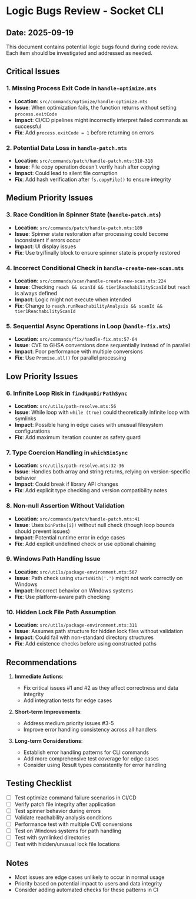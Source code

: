 # Logic Bugs Review - Socket CLI

## Date: 2025-09-19

This document contains potential logic bugs found during code review. Each item should be investigated and addressed as needed.

## Critical Issues

### 1. Missing Process Exit Code in `handle-optimize.mts`
- **Location**: `src/commands/optimize/handle-optimize.mts`
- **Issue**: When optimization fails, the function returns without setting `process.exitCode`
- **Impact**: CI/CD pipelines might incorrectly interpret failed commands as successful
- **Fix**: Add `process.exitCode = 1` before returning on errors

### 2. Potential Data Loss in `handle-patch.mts`
- **Location**: `src/commands/patch/handle-patch.mts:310-318`
- **Issue**: File copy operation doesn't verify hash after copying
- **Impact**: Could lead to silent file corruption
- **Fix**: Add hash verification after `fs.copyFile()` to ensure integrity

## Medium Priority Issues

### 3. Race Condition in Spinner State (`handle-patch.mts`)
- **Location**: `src/commands/patch/handle-patch.mts:189`
- **Issue**: Spinner state restoration after processing could become inconsistent if errors occur
- **Impact**: UI display issues
- **Fix**: Use try/finally block to ensure spinner state is properly restored

### 4. Incorrect Conditional Check in `handle-create-new-scan.mts`
- **Location**: `src/commands/scan/handle-create-new-scan.mts:224`
- **Issue**: Checking `reach && scanId && tier1ReachabilityScanId` but `reach` is always defined
- **Impact**: Logic might not execute when intended
- **Fix**: Change to `reach.runReachabilityAnalysis && scanId && tier1ReachabilityScanId`

### 5. Sequential Async Operations in Loop (`handle-fix.mts`)
- **Location**: `src/commands/fix/handle-fix.mts:57-64`
- **Issue**: CVE to GHSA conversions done sequentially instead of in parallel
- **Impact**: Poor performance with multiple conversions
- **Fix**: Use `Promise.all()` for parallel processing

## Low Priority Issues

### 6. Infinite Loop Risk in `findNpmDirPathSync`
- **Location**: `src/utils/path-resolve.mts:56`
- **Issue**: While loop with `while (true)` could theoretically infinite loop with symlinks
- **Impact**: Possible hang in edge cases with unusual filesystem configurations
- **Fix**: Add maximum iteration counter as safety guard

### 7. Type Coercion Handling in `whichBinSync`
- **Location**: `src/utils/path-resolve.mts:32-36`
- **Issue**: Handles both array and string returns, relying on version-specific behavior
- **Impact**: Could break if library API changes
- **Fix**: Add explicit type checking and version compatibility notes

### 8. Non-null Assertion Without Validation
- **Location**: `src/commands/patch/handle-patch.mts:41`
- **Issue**: Uses `binPaths[i]!` without null check (though loop bounds should prevent issues)
- **Impact**: Potential runtime error in edge cases
- **Fix**: Add explicit undefined check or use optional chaining

### 9. Windows Path Handling Issue
- **Location**: `src/utils/package-environment.mts:567`
- **Issue**: Path check using `startsWith('.')` might not work correctly on Windows
- **Impact**: Incorrect behavior on Windows systems
- **Fix**: Use platform-aware path checking

### 10. Hidden Lock File Path Assumption
- **Location**: `src/utils/package-environment.mts:311`
- **Issue**: Assumes path structure for hidden lock files without validation
- **Impact**: Could fail with non-standard directory structures
- **Fix**: Add existence checks before using constructed paths

## Recommendations

1. **Immediate Actions**:
   - Fix critical issues #1 and #2 as they affect correctness and data integrity
   - Add integration tests for edge cases

2. **Short-term Improvements**:
   - Address medium priority issues #3-5
   - Improve error handling consistency across all handlers

3. **Long-term Considerations**:
   - Establish error handling patterns for CLI commands
   - Add more comprehensive test coverage for edge cases
   - Consider using Result types consistently for error handling

## Testing Checklist

- [ ] Test optimize command failure scenarios in CI/CD
- [ ] Verify patch file integrity after application
- [ ] Test spinner behavior during errors
- [ ] Validate reachability analysis conditions
- [ ] Performance test with multiple CVE conversions
- [ ] Test on Windows systems for path handling
- [ ] Test with symlinked directories
- [ ] Test with hidden/unusual lock file locations

## Notes

- Most issues are edge cases unlikely to occur in normal usage
- Priority based on potential impact to users and data integrity
- Consider adding automated checks for these patterns in CI